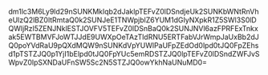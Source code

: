 dm1lc3M6Ly9ld29nSUNKMklqb2dJaklpTEFvZ0lDSndjeUk2SUNKbWNtRnVheUlzQ2lBZ0ltRmtaQ0k2SUNJeE1TNWpjblZ6YUM1dGIyNXpkR1Z5SWl3S0lDQWljRzl5ZENJNklESTJOVFV5TEFvZ0lDSnBaQ0k2SUNJNVl6azFPRFExTnkxak5EWTBMVFJoWTJJdE9UWXpOeTAzTldRNU5ERTFabVJrWmpJaUxBb2dJQ0poYVdRaU9pQXdMQW9nSUNKdVpYUWlPaUFpZEdOd0lpd0tJQ0FpZEhsd1pTSTZJQ0p1YjI1bElpd0tJQ0FpYUc5emRDSTZJQ0lpTEFvZ0lDSndZWFJvSWpvZ0lpSXNDaUFnSW5Sc2N5STZJQ0owYkhNaUNuMD0=
